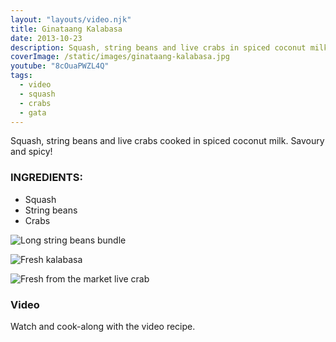 ```yaml
---
layout: "layouts/video.njk"
title: Ginataang Kalabasa
date: 2013-10-23
description: Squash, string beans and live crabs in spiced coconut milk
coverImage: /static/images/ginataang-kalabasa.jpg
youtube: "8cOuaPWZL4Q"
tags:
  - video
  - squash
  - crabs
  - gata
---
```


Squash, string beans and live crabs cooked in spiced coconut milk. Savoury and spicy!

### INGREDIENTS:

- Squash
- String beans
- Crabs

![Long string beans bundle](/static/images/string-beans.jpg?nf_resize=fit&w=960)

![Fresh kalabasa](/static/images/squash-wedge.jpg?nf_resize=fit&w=960)

![Fresh from the market live crab](/static/images/fresh-live-crab.jpg?nf_resize=fit&w=960)

### Video

Watch and cook-along with the video recipe.


